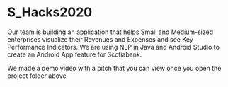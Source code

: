 # S_Hacks2020
Our team is building an application that helps Small and Medium-sized enterprises visualize their Revenues and Expenses and see Key Performance Indicators. We are using NLP in Java and Android Studio to create an Android App feature for Scotiabank.

We made a demo video with a pitch that you can view once you open the project folder above

